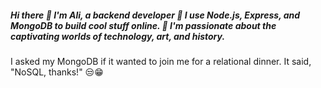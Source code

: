 ##### Hi there 👋 I'm Ali, a backend developer 💫 I use Node.js, Express, and MongoDB to build cool stuff online. 👀 I'm passionate about the captivating worlds of technology, art, and history. 

I asked my MongoDB if it wanted to join me for a relational dinner. It said, "NoSQL, thanks!" 😒😁
<!--
**Ali-Vazife/Ali-Vazife** is a ✨ _special_ ✨ repository because its `README.md` (this file) appears on your GitHub profile.

Here are some ideas to get you started:

- 🔭 I’m currently working on ...
- 🌱 I’m currently learning ...
- 👯 I’m looking to collaborate on ...
- 🤔 I’m looking for help with ...
- 💬 Ask me about ...
- 📫 How to reach me: ...
- 😄 Pronouns: ...
- ⚡ Fun fact: ...
-->

